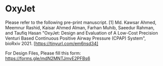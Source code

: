 # OxyJet

Please refer to the following pre-print manuscript.
[1] Md. Kawsar Ahmed, Meemnur Rashid, Kaisar Ahmed Alman, Farhan Muhib, Saeedur Rahman, and Taufiq Hasan "OxyJet: Design and Evaluation of A Low-Cost Precision Venturi Based Continuous Positive Airway Pressure (CPAP) System", bioRxiv 2021. [https://tinyurl.com/em6nsd34] 

For Design Files, Please fill this form: 
https://forms.gle/mdN2MNTJmvE2PFBs6

